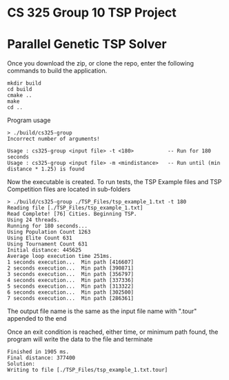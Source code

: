 # CS 325 Group 10 TSP Project

# Parallel Genetic TSP Solver

Once you download the zip, or clone the repo, enter the following commands to build the application.

````
mkdir build
cd build
cmake ..
make
cd ..
````

Program usage

````
> ./build/cs325-group
Incorrect number of arguments!

Usage : cs325-group <input file> -t <180>           -- Run for 180 seconds
Usage : cs325-group <input file> -m <mindistance>   -- Run until (min distance * 1.25) is found
````

Now the executable is created. To run tests, the TSP Example files and TSP Competition files are located in sub-folders

````
> ./build/cs325-group ./TSP_Files/tsp_example_1.txt -t 180
Reading file [./TSP_Files/tsp_example_1.txt]
Read Complete! [76] Cities. Beginning TSP.
Using 24 threads.
Running for 180 seconds...
Using Population Count 1263
Using Elite Count 631
Using Tournament Count 631
Initial distance: 445625
Average loop execution time 251ms.
1 seconds execution...  Min path [416607]
2 seconds execution...  Min path [390871]
3 seconds execution...  Min path [356797]
4 seconds execution...  Min path [337336]
5 seconds execution...  Min path [313322]
6 seconds execution...  Min path [302500]
7 seconds execution...  Min path [286361]
````

The output file name is the same as the input file name with ".tour" appended to the end

Once an exit condition is reached, either time, or minimum path found, the program will write the data to the file and terminate

````
Finished in 1905 ms.
Final distance: 377400
Solution:
Writing to file [./TSP_Files/tsp_example_1.txt.tour]
````
